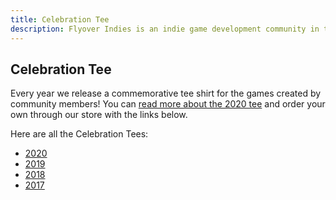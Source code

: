 ```yaml
---
title: Celebration Tee
description: Flyover Indies is an indie game development community in the Kansas City region. Join us for events and to connect with game developers in the area.
---
```


## Celebration Tee

Every year we release a commemorative tee shirt for the games created by community members! You can [read more about the 2020 tee](https://www.thepitchkc.com/flyover-indies-releases-commemorative-shirt-for-2020s-locally-grown-video-games/?ref=flyoverindies) and order your own through our store with the links below.

Here are all the Celebration Tees:

- [2020](https://flyoverindies.threadless.com/designs/2020-games-celebration-tee-and-hoody?ref=flyoverindies)
- [2019](https://flyoverindies.threadless.com/designs/2019-games-celebration-tee-and-hoody?ref=flyoverindies)
- [2018](https://flyoverindies.threadless.com/designs/2018-games-celebration-tee?ref=flyoverindies)
- [2017](https://flyoverindies.threadless.com/designs/2017-games-celebration-tee?ref=flyoverindies)
